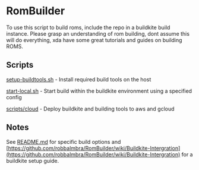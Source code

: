 # RomBuilder

To use this script to build roms, include the repo in a buildkite build instance. Please grasp an understanding of rom building, dont assume this will do everything, xda have some great tutorials and guides on building ROMS.

## Scripts

[setup-buildtools.sh](scripts/setup-buildtools.sh) - Install required build tools on the host

[start-local.sh](scripts/start-local.sh) - Start build within the buildkite environment using a specified config

[scripts/cloud](scripts/cloud) - Deploy buildkite and building tools to aws and gcloud

## Notes

See [README.md](docker/README.md) for specific build options and [https://github.com/robbalmbra/RomBuilder/wiki/Buildkite-Intergration](https://github.com/robbalmbra/RomBuilder/wiki/Buildkite-Intergration) for a buildkite setup guide.
